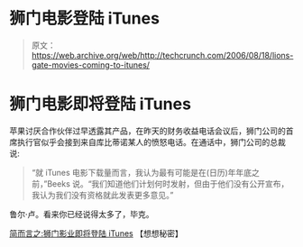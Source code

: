 # 狮门电影登陆 iTunes

> 原文：<https://web.archive.org/web/http://techcrunch.com/2006/08/18/lions-gate-movies-coming-to-itunes/>

# 狮门电影即将登陆 iTunes

苹果讨厌合作伙伴过早透露其产品，在昨天的财务收益电话会议后，狮门公司的首席执行官似乎会接到来自库比蒂诺某人的愤怒电话。在通话中，狮门公司的总裁说:

> “就 iTunes 电影下载量而言，我认为最有可能是在(日历)年年底之前，”Beeks 说。“我们知道他们计划何时发射，但由于他们没有公开宣布，我认为我们没有资格就此发表更多意见。”

鲁尔·卢。看来你已经说得太多了，毕克。

[简而言之:狮门影业即将登陆 iTunes](https://web.archive.org/web/20210413141631/http://www.thinksecret.com/news/0608lionsgate.html) 【想想秘密】